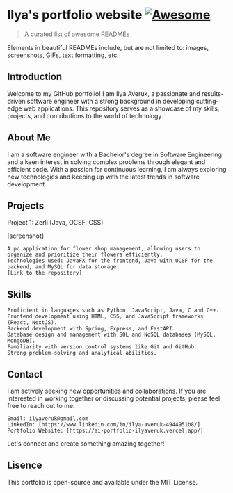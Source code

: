 # Ilya's portfolio website [![Awesome](https://cdn.jsdelivr.net/gh/sindresorhus/awesome@d7305f38d29fed78fa85652e3a63e154dd8e8829/media/badge.svg)](https://github.com/sindresorhus/awesome#readme)
> A curated list of awesome READMEs

Elements in beautiful READMEs include, but are not limited to: images, screenshots, GIFs, text formatting, etc.

## Introduction


Welcome to my GitHub portfolio! I am Ilya Averuk, a passionate and results-driven software engineer with a strong background in developing cutting-edge web applications. This repository serves as a showcase of my skills, projects, and contributions to the world of technology.

## About Me

I am a software engineer with a Bachelor's degree in Software Engineering and a keen interest in solving complex problems through elegant and efficient code. With a passion for continuous learning, I am always exploring new technologies and keeping up with the latest trends in software development.

## Projects

Project 1: Zerli (Java, OCSF, CSS)

[screenshot]

    A pc application for flower shop management, allowing users to organize and prioritize their flowera efficiently.
    Technologies used: JavaFX for the frontend, Java with OCSF for the backend, and MySQL for data storage.
    [Link to the repository]


## Skills

    Proficient in languages such as Python, JavaScript, Java, C and C++.
    Frontend development using HTML, CSS, and JavaScript frameworks (React, NextJS).
    Backend development with Spring, Express, and FastAPI.
    Database design and management with SQL and NoSQL databases (MySQL, MongoDB).
    Familiarity with version control systems like Git and GitHub.
    Strong problem-solving and analytical abilities.

## Contact

I am actively seeking new opportunities and collaborations. If you are interested in working together or discussing potential projects, please feel free to reach out to me:

    Email: ilyaveruk@gmail.com  
    LinkedIn: [https://www.linkedin.com/in/ilya-averuk-4944951b8/]
    Portfolio Website: [https://ai-portfolio-ilyaveruk.vercel.app/]

Let's connect and create something amazing together!
## Lisence

This portfolio is open-source and available under the MIT License.

